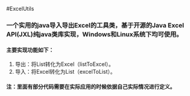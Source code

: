 #ExcelUtils

### 一个实用的java导入导出Excel的工具类，基于开源的Java Excel API(JXL)纯java类库实现，Windows和Linux系统下均可使用。
#### 主要实现功能如下：
1. 导出：将List转化为Excel（listToExcel）。
2. 导入：将Excel转化为List（excelToList）。

#### 注：里面有部分代码需要在实际应用的时候依据自己实际情况进行定义。
